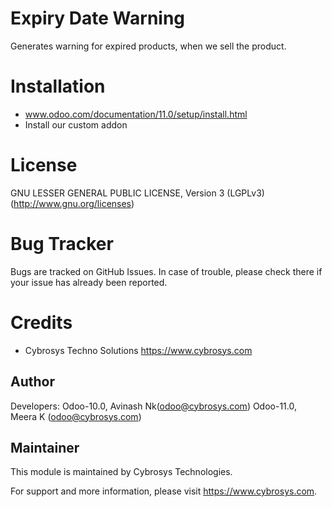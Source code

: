 Expiry Date Warning
===================

Generates warning for expired products, when we sell the product.

Installation
============
- www.odoo.com/documentation/11.0/setup/install.html
- Install our custom addon

License
=======
GNU LESSER GENERAL PUBLIC LICENSE, Version 3 (LGPLv3)
(http://www.gnu.org/licenses)

Bug Tracker
===========
Bugs are tracked on GitHub Issues. In case of trouble, please check there if your issue has already been reported.

Credits
=======
* Cybrosys Techno Solutions <https://www.cybrosys.com>

Author
------

Developers: Odoo-10.0, Avinash Nk(odoo@cybrosys.com)
	    Odoo-11.0, Meera K (odoo@cybrosys.com)

Maintainer
----------

This module is maintained by Cybrosys Technologies.

For support and more information, please visit https://www.cybrosys.com.
